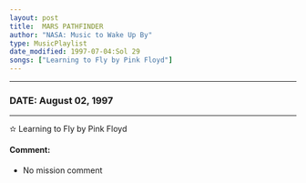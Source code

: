 ```yaml
---
layout: post
title:  MARS PATHFINDER
author: "NASA: Music to Wake Up By"
type: MusicPlaylist
date_modified: 1997-07-04:Sol 29
songs: ["Learning to Fly by Pink Floyd"]
---
```


----
### DATE: August 02, 1997
----
✫ Learning to Fly by Pink Floyd

#### Comment:
* No mission comment



<br/>
<center>
	<a target="_blank"
	   href="https://twitter.com/intent/tweet?hashtags=Space,NASA,Playlist,NASAWakeupCalls,SpaceProgram&text={{ page.author}}, '{{ page.songs.first }}' {{ page.title }}, {{ page.date | date: '%B %d, %Y' }}. {{ site.url }}{{ page.url }}&via=nasawakeupcalls"><i class="fab fa-twitter" alt="Tweet this page" style="font-size: 1.3em;"></i></a>
	&nbsp; 	<i class="fas fa-user-astronaut" style="font-size: 1.5em;"></i> &nbsp;
    <a type="amzn" search="'Learning to Fly by Pink Floyd'" category="popular music">
    <i class="fab fa-amazon" style="font-size: 1.3em;"></i></a>
</center>
